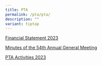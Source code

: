 ```yaml
---
title: PTA
permalink: /pta/pta/
description: ""
variant: tiptap
---
```

<p><a href="/files/Signed_Financial_Statement1.pdf" rel="noopener noreferrer nofollow" target="_blank">Financial Statement 2023</a>
</p>
<p><a href="/files/Minutes_of_the_54th_Annual_General_Meeting_held_on_Saturday_11_February_2023__edited_26Feb2023_.pdf" rel="noopener noreferrer nofollow" target="_blank">Minutes of the 54th Annual General Meeting</a>
</p>
<p><a href="/files/PTA_Activities_2023.pdf" rel="noopener noreferrer nofollow" target="_blank">PTA Activities 2023</a>
</p>
<p></p>